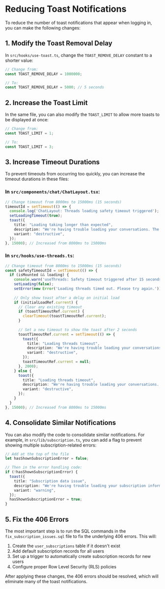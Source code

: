 # Reducing Toast Notifications

To reduce the number of toast notifications that appear when logging in, you can make the following changes:

## 1. Modify the Toast Removal Delay

In `src/hooks/use-toast.ts`, change the `TOAST_REMOVE_DELAY` constant to a shorter value:

```typescript
// Change from:
const TOAST_REMOVE_DELAY = 1000000;

// To:
const TOAST_REMOVE_DELAY = 5000; // 5 seconds
```

## 2. Increase the Toast Limit

In the same file, you can also modify the `TOAST_LIMIT` to allow more toasts to be displayed at once:

```typescript
// Change from:
const TOAST_LIMIT = 1;

// To:
const TOAST_LIMIT = 3;
```

## 3. Increase Timeout Durations

To prevent timeouts from occurring too quickly, you can increase the timeout durations in these files:

### In `src/components/chat/ChatLayout.tsx`:

```typescript
// Change timeout from 8000ms to 15000ms (15 seconds)
timeoutId = setTimeout(() => {
  console.log('ChatLayout: Threads loading safety timeout triggered');
  setLoadingTimeout(true);
  toast({
    title: "Loading taking longer than expected",
    description: "We're having trouble loading your conversations. The database might be slow to respond.",
    variant: "destructive",
  });
}, 15000); // Increased from 8000ms to 15000ms
```

### In `src/hooks/use-threads.ts`:

```typescript
// Change timeout from 8000ms to 15000ms (15 seconds)
const safetyTimeoutId = setTimeout(() => {
  if (isMounted && loading) {
    console.warn('useThreads: Safety timeout triggered after 15 seconds');
    setLoading(false);
    setError(new Error('Loading threads timed out. Please try again.'));
    
    // Only show toast after a delay on initial load
    if (initialLoadRef.current) {
      // Clear any existing timeout
      if (toastTimeoutRef.current) {
        clearTimeout(toastTimeoutRef.current);
      }
      
      // Set a new timeout to show the toast after 2 seconds
      toastTimeoutRef.current = setTimeout(() => {
        toast({
          title: "Loading threads timeout",
          description: "We're having trouble loading your conversations. The database might be slow to respond.",
          variant: "destructive",
        });
        toastTimeoutRef.current = null;
      }, 2000);
    } else {
      toast({
        title: "Loading threads timeout",
        description: "We're having trouble loading your conversations. The database might be slow to respond.",
        variant: "destructive",
      });
    }
  }
}, 15000); // Increased from 8000ms to 15000ms
```

## 4. Consolidate Similar Notifications

You can also modify the code to consolidate similar notifications. For example, in `src/lib/subscription.ts`, you can add a flag to prevent showing multiple subscription-related errors:

```typescript
// Add at the top of the file
let hasShownSubscriptionError = false;

// Then in the error handling code:
if (!hasShownSubscriptionError) {
  toast({
    title: "Subscription data issue",
    description: "We're having trouble loading your subscription information. Some features may be limited.",
    variant: "warning",
  });
  hasShownSubscriptionError = true;
}
```

## 5. Fix the 406 Errors

The most important step is to run the SQL commands in the `fix_subscription_issues.sql` file to fix the underlying 406 errors. This will:

1. Create the `user_subscriptions` table if it doesn't exist
2. Add default subscription records for all users
3. Set up a trigger to automatically create subscription records for new users
4. Configure proper Row Level Security (RLS) policies

After applying these changes, the 406 errors should be resolved, which will eliminate many of the toast notifications. 